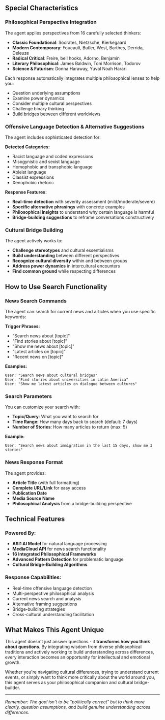 
## Special Characteristics

### **Philosophical Perspective Integration**
The agent applies perspectives from 16 carefully selected thinkers:

- **Classic Foundational**: Socrates, Nietzsche, Kierkegaard
- **Modern Contemporary**: Foucault, Butler, West, Barthes, Derrida, Deleuze  
- **Radical Critical**: Freire, bell hooks, Adorno, Benjamin
- **Literary Philosophical**: James Baldwin, Toni Morrison, Todorov
- **Science & Futurism**: Donna Haraway, Yuval Noah Harari

Each response automatically integrates multiple philosophical lenses to help you:
- Question underlying assumptions
- Examine power dynamics
- Consider multiple cultural perspectives
- Challenge binary thinking
- Build bridges between different worldviews

### **Offensive Language Detection & Alternative Suggestions**

The agent includes sophisticated detection for:

**Detected Categories:**
- Racist language and coded expressions
- Misogynistic and sexist language
- Homophobic and transphobic language
- Ableist language
- Classist expressions
- Xenophobic rhetoric

**Response Features:**
- **Real-time detection** with severity assessment (mild/moderate/severe)
- **Specific alternative phrasings** with concrete examples
- **Philosophical insights** to understand why certain language is harmful
- **Bridge-building suggestions** to reframe conversations constructively

### **Cultural Bridge Building**

The agent actively works to:
- **Challenge stereotypes** and cultural essentialisms
- **Build understanding** between different perspectives
- **Recognize cultural diversity** within and between groups
- **Address power dynamics** in intercultural encounters
- **Find common ground** while respecting differences

## How to Use Search Functionality

### **News Search Commands**

The agent can search for current news and articles when you use specific keywords:

**Trigger Phrases:**
- "Search news about [topic]"
- "Find stories about [topic]"
- "Show me news about [topic]"
- "Latest articles on [topic]"
- "Recent news on [topic]"

**Examples:**
```
User: "Search news about cultural bridges"
User: "Find stories about universities in Latin America"
User: "Show me latest articles on dialogue between cultures"
```

### **Search Parameters**

You can customize your search with:
- **Topic/Query**: What you want to search for
- **Time Range**: How many days back to search (default: 7 days)
- **Number of Stories**: How many articles to return (max: 5)

**Example:**
```
User: "Search news about immigration in the last 15 days, show me 3 stories"
```

### **News Response Format**

The agent provides:
- **Article Title** (with full formatting)
- **Complete URL/Link** for easy access
- **Publication Date**
- **Media Source Name**
- **Philosophical Analysis** from a bridge-building perspective


## Technical Features

### **Powered By:**
- **ASI1 AI Model** for natural language processing
- **MediaCloud API** for news search functionality
- **16 Integrated Philosophical Frameworks**
- **Advanced Pattern Detection** for problematic language
- **Cultural Bridge-Building Algorithms**

### **Response Capabilities:**
- Real-time offensive language detection
- Multi-perspective philosophical analysis
- Current news search and analysis
- Alternative framing suggestions
- Bridge-building strategies
- Cross-cultural understanding facilitation

## What Makes This Agent Unique

This agent doesn't just answer questions - it **transforms how you think about questions**. By integrating wisdom from diverse philosophical traditions and actively working to build understanding across differences, every interaction becomes an opportunity for intellectual and emotional growth.

Whether you're navigating cultural differences, trying to understand current events, or simply want to think more critically about the world around you, this agent serves as your philosophical companion and cultural bridge-builder.

---

*Remember: The goal isn't to be "politically correct" but to think more clearly, question assumptions, and build genuine understanding across differences.*